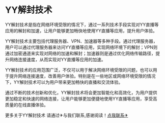 # YY解封技术

YY解封技术是指在网络环境受限的情况下，通过一系列技术手段实现对YY直播等应用的解封和加速，让用户能够更加畅快地使用YY直播等应用，提升用户体验。

YY解封技术主要包括代理服务器、VPN、加速器等多种手段。通过代理服务器，用户可以通过代理服务器来访问YY直播等应用，实现网络环境下的解封；VPN则通过加密通道来实现对网络的加速和解封；加速器则是通过优化网络传输路径，提升网络连接速度，从而实现对YY直播等应用的加速。

YY解封技术的应用范围广泛，不仅可以用于解决网络环境受限的问题，也可以用于提升网络连接速度，改善用户体验。特别是在一些地区或网络环境受限的情况下，YY解封技术可以为用户带来更加畅快的直播和交流体验。

通过不断的技术创新和优化，YY解封技术将会更加智能化和高效化，为用户提供更加稳定和快速的网络连接，让用户能够更加便捷地使用YY直播等应用，享受高质量的在线直播体验。

更多关于YY解封技术 请通过✈与我们联系,感谢阅读！[点我联系✈](https://ai.G208.com)